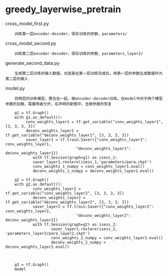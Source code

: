 # greedy_layerwise_pretrain
cross_model_first.py

        训练第一层encoder-decoder，保存训练的参数，parameters/
cross_model_second.py

        训练第二层encoder-decoder，保存训练的参数，parameters_layer2/
generate_second_data.py

        生成第二层训练的输入数据，也就是在第一层训练完成后，用第一层的参数生成数据作为第二层的输入
model.py

        将两层的训练模型，整合在一起，做encoder-decoder训练。在model中对于两个模型参数的加载，需要两者分开，在声明的新图中，去做参数的恢复

        g1 = tf.Graph()
        with g1.as_default():
             conv_weights_layer1 = tf.get_variable("conv_weights_layer1", [3, 3, 3, 3])
             deconv_weights_layer1 = tf.get_variable("deconv_weights_layer1", [3, 3, 3, 3])
             saver_layer1 = tf.train.Saver({"conv_weights_layer1": conv_weights_layer1,
                                   "deconv_weights_layer1": deconv_weights_layer1})
                with tf.Session(graph=g1) as isess_1:
                saver_layer1.restore(isess_1,'parameters/para.ckpt')
                conv_weights_1_numpy = conv_weights_layer1.eval()
                deconv_weights_1_numpy = deconv_weights_layer1.eval()
        
        g2 = tf.Graph()
        with g2.as_default():
                conv_weights_layer2 = tf.get_variable("conv_weights_layer2", [3, 3, 3, 3])
                deconv_weights_layer2 = tf.get_variable("deconv_weights_layer2", [3, 3, 3, 3])
                saver_layer2 = tf.train.Saver({"conv_weights_layer2": conv_weights_layer2,
                                   "deconv_weights_layer2": deconv_weights_layer2})
                with tf.Session(graph=g2) as isess_2:
                        saver_layer1.restore(isess_2, 'parameters_layer2/para_layer2.ckpt')
                        conv_weights_2_numpy = conv_weights_layer2.eval()
                        deconv_weights_2_numpy = deconv_weights_layer2.eval()



        g3 = tf.Graph()
        model
